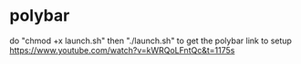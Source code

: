 # polybar

do "chmod +x launch.sh"
then "./launch.sh" to get the polybar 
link to setup https://www.youtube.com/watch?v=kWRQoLFntQc&t=1175s
